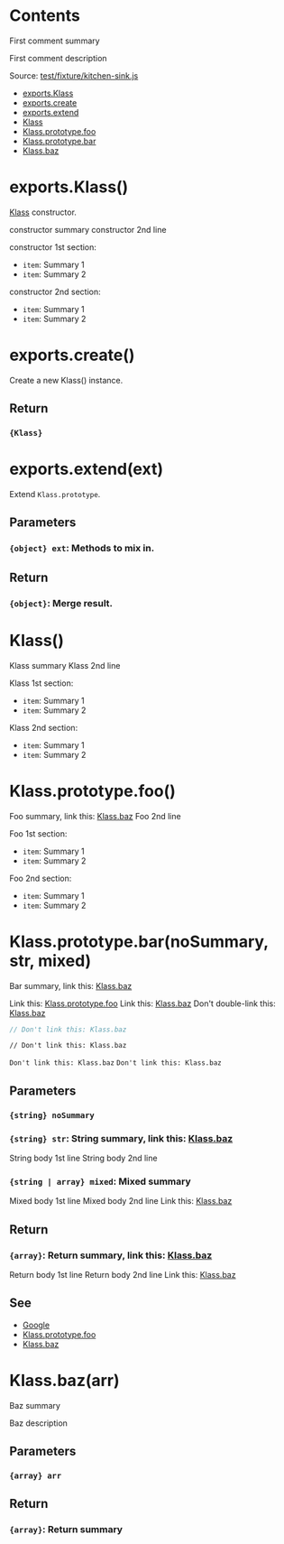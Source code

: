 # Contents

First comment summary

First comment description

Source: [test/fixture/kitchen-sink.js](test/fixture/kitchen-sink.js)

- [exports.Klass](#exportsklass)
- [exports.create](#exportscreate)
- [exports.extend](#exportsextendext)
- [Klass](#klass)
- [Klass.prototype.foo](#klassprototypefoo)
- [Klass.prototype.bar](#klassprototypebarnosummary-str-mixed)
- [Klass.baz](#klassbazarr)

# exports.Klass()

[Klass](#klass) constructor.

constructor summary
constructor 2nd line

constructor 1st section:

- `item`: Summary 1
- `item`: Summary 2

constructor 2nd section:

- `item`: Summary 1
- `item`: Summary 2

# exports.create()

Create a new Klass() instance.

## Return

### `{Klass}`

# exports.extend(ext)

Extend `Klass.prototype`.

## Parameters

### `{object} ext`: Methods to mix in.

## Return

### `{object}`: Merge result.

# Klass()

Klass summary
Klass 2nd line

Klass 1st section:

- `item`: Summary 1
- `item`: Summary 2

Klass 2nd section:

- `item`: Summary 1
- `item`: Summary 2

# Klass.prototype.foo()

Foo summary, link this: [Klass.baz](#klassbazarr)
Foo 2nd line

Foo 1st section:

- `item`: Summary 1
- `item`: Summary 2

Foo 2nd section:

- `item`: Summary 1
- `item`: Summary 2

# Klass.prototype.bar(noSummary, str, mixed)

Bar summary, link this: [Klass.baz](#klassbazarr)

Link this: [Klass.prototype.foo](#klassprototypefoo)
Link this: [Klass.baz](#klassbazarr)
Don't double-link this: [Klass.baz](#klassbazarr)

```js
// Don't link this: Klass.baz
```

```
// Don't link this: Klass.baz
```

` Don't link this: Klass.baz `
`Don't link this: Klass.baz`

## Parameters

### `{string} noSummary`

### `{string} str`: String summary, link this: [Klass.baz](#klassbazarr)

String body 1st line
String body 2nd line

### `{string | array} mixed`: Mixed summary

Mixed body 1st line
Mixed body 2nd line
Link this: [Klass.baz](#klassbazarr)

## Return

### `{array}`: Return summary, link this: [Klass.baz](#klassbazarr)

Return body 1st line
Return body 2nd line
Link this: [Klass.baz](#klassbazarr)

## See

- [Google](http://www.google.com/)
- [Klass.prototype.foo](#klassprototypefoo)
- [Klass.baz](#klassbazarr)

# Klass.baz(arr)

Baz summary

Baz description

## Parameters

### `{array} arr`

## Return

### `{array}`: Return summary
